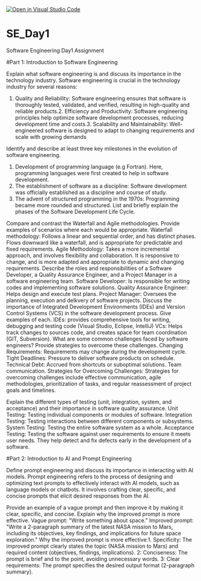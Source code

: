 [![Open in Visual Studio Code](https://classroom.github.com/assets/open-in-vscode-2e0aaae1b6195c2367325f4f02e2d04e9abb55f0b24a779b69b11b9e10269abc.svg)](https://classroom.github.com/online_ide?assignment_repo_id=15571178&assignment_repo_type=AssignmentRepo)
# SE_Day1
Software Engineering Day1 Assignment

#Part 1: Introduction to Software Engineering

Explain what software engineering is and discuss its importance in the technology industry.
Software engineering is crucial in the technology industry for several reasons:
1. Quality and Reliability: Software engineering ensures that software is thoroughly tested, validated, and verified, resulting in high-quality and reliable products.2. Efficiency and Productivity: Software engineering principles help optimize software development processes, reducing development time and costs.3. Scalability and Maintainability: Well-engineered software is designed to adapt to changing requirements and scale with growing demands


Identify and describe at least three key milestones in the evolution of software engineering.
1. Development of programming language (e.g Fortran). Here, programming languages were first created to help in software development.
2. The establishment of software as a discipline: Software development was officially established as a discipline and course of study.
3. The advent of structured programming in the 1970s: Programming became more rounded and structured. 
List and briefly explain the phases of the Software Development Life Cycle.


Compare and contrast the Waterfall and Agile methodologies. Provide examples of scenarios where each would be appropriate.
Waterfall methodology: Follows a linear and sequential order, and has distinct phases. Flows downward like a waterfall, and is appropriate for predictable and fixed requirements.
Agile Methodology: Takes a more incremental approach, and involves flexibility and collaboration. It is responsive to change, and is more adapted and appropriate to dynamic and changing requirements.
Describe the roles and responsibilities of a Software Developer, a Quality Assurance Engineer, and a Project Manager in a software engineering team.
Software Developer: Is responsible for writing codes and implementing software solutions. 
Quality Assurance Engineer: Helps design and execute test plans. 
Project Manager: Oversees the planning, execution and delkvery of software projects. 
Discuss the importance of Integrated Development Environments (IDEs) and Version Control Systems (VCS) in the software development process. Give examples of each.
IDEs: provides comprehensive tools for writing, debugging and testing code (Visual Studio, Eclipse, IntelliJ)
VCs: Helps track changes to sources code, and creates space for team coordination (GIT, Subversion).
What are some common challenges faced by software engineers? Provide strategies to overcome these challenges.
Changing Requirements: Requirements may change during the development cycle.
 Tight Deadlines: Pressure to deliver software products on schedule.
Technical Debt: Accrued from shortcuts or suboptimal solutions.
Team communication.
Strategies for Overcoming Challenges: Strategies for overcoming challenges include effective communication, agile methodologies, prioritization of tasks, and regular reassessment of project goals and timelines.

Explain the different types of testing (unit, integration, system, and acceptance) and their importance in software quality assurance.
Unit Testing: Testing individual components or modules of software.
Integration Testing: Testing interactions between different components or subsystems.
System Testing: Testing the entire software system as a whole.
Acceptance Testing: Testing the software against user requirements to ensure it meets user needs.
They help detect and fix defects early in the development of a software.


#Part 2: Introduction to AI and Prompt Engineering


Define prompt engineering and discuss its importance in interacting with AI models.
Prompt engineering refers to the process of designing and optimizing text prompts to effectively interact with AI models, such as language models or chatbots. It involves crafting clear, specific, and concise prompts that elicit desired responses from the AI.



Provide an example of a vague prompt and then improve it by making it clear, specific, and concise. Explain why the improved prompt is more effective.
Vague prompt: "Write something about space." Improved prompt: "Write a 2-paragraph summary of the latest NASA mission to Mars, including its objectives, key findings, and implications for future space exploration." Why the improved prompt is more effective:1. Specificity: The improved prompt clearly states the topic (NASA mission to Mars) and required content (objectives, findings, implications). 2: Conciseness: The prompt is brief and to the point, avoiding unnecessary words. 3: Clear requirements: The prompt specifies the desired output format (2-paragraph summary).
   
